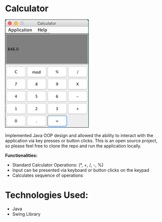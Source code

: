 # Calculator

![Repo Image](img/calc.png "Screenshot of App")

Implemented Java OOP design and allowed the ability to interact with the application via key presses or button clicks. This is an open source project, so please feel free to clone the repo and run the application locally.



**Functionalities:** 
- Standard Calculator Operations: (*, +, /, -, %)
- Input can be presented via keyboard or button clicks on the keypad
- Calculates sequence of operations

# Technologies Used:
- Java
- Swing Library
